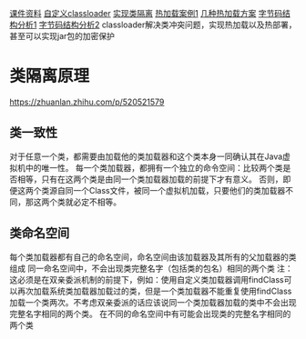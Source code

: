 [课件资料](https://blog.csdn.net/qq_42449963/article/details/113965228)
[自定义classloader](https://blog.csdn.net/Chen4852010/article/details/122546415)
[实现类隔离](https://blog.csdn.net/t894690230/article/details/73252331)
[热加载案例1](https://blog.csdn.net/td_pch/article/details/107931805)
[几种热加载方案](https://juejin.cn/post/7049537786302431268)
[字节码结构分析1](https://blog.csdn.net/weixin_43767015/article/details/105310047)
[字节码结构分析2](https://blog.csdn.net/quyixiao/article/details/108956956)
classloader解决类冲突问题，实现热加载以及热部署，甚至可以实现jar包的加密保护

# 类隔离原理

https://zhuanlan.zhihu.com/p/520521579

## 类一致性

对于任意一个类，都需要由加载他的类加载器和这个类本身一同确认其在Java虚拟机中的唯一性。
每一个类加载器，都拥有一个独立的命令空间：比较两个类是否相等，只有在这两个类是由同一个类加载器加载的前提下才有意义。
否则，即便这两个类源自同一个Class文件，被同一个虚拟机加载，只要他们的类加载器不同，那这两个类就必定不相等。

## 类命名空间

每个类加载器都有自己的命名空间，命名空间由该加载器及其所有的父加载器的类组成
同一命名空间中，不会出现类完整名字（包括类的包名）相同的两个类
注：这必须是在双亲委派机制的前提下，例如：使用自定义类加载器调用findClass可以再次加载系统类加载器加载过的类，但是一个类加载器不能重复使用findClass加载一个类两次。不考虑双亲委派的话应该说同一个类加载器加载的类中不会出现完整名字相同的两个类。
在不同的命名空间中有可能会出现类的完整名字相同的两个类